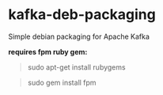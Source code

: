 kafka-deb-packaging
===================

Simple debian packaging for Apache Kafka

__requires fpm ruby gem:__
> sudo apt-get install rubygems

> sudo gem install fpm
